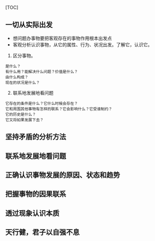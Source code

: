 [TOC]

## 一切从实际出发
- 想问题办事物要把客观存在的事物作用根本出发点
- 客观分析认识事物，从它的属性、行为、状况出发。了解它，认识它。

1. 区分事物。 
```
是什么？
有什么用？能解决什么问题？价值是什么？
由什么构成？
现在的状况是什么？
```
2. 联系地发展地看问题
```
它存在的条件是什么？它什么时候会存在？
它和周围其他事物有怎样的联系？它会影响什么？它受谁制约？
它的历史是什么？
它又将如果发展下去？
```
## 坚持矛盾的分析方法
## 联系地发展地看问题
## 正确认识事物发展的原因、状态和趋势
## 把握事物的因果联系
## 透过现象认识本质
## 天行健，君子以自强不息

